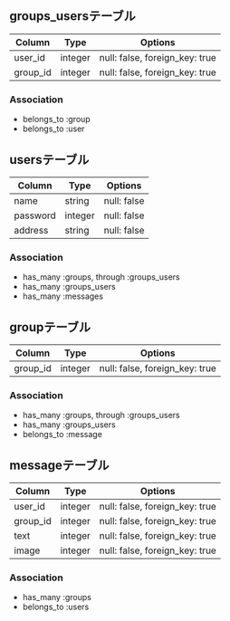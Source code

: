## groups_usersテーブル

|Column|Type|Options|
|------|----|-------|
|user_id|integer|null: false, foreign_key: true|
|group_id|integer|null: false, foreign_key: true|

### Association
- belongs_to :group
- belongs_to :user

## usersテーブル

|Column|Type|Options|
|------|----|-------|
|name|string|null: false|
|password|integer|null: false|
|address|string|null: false|

### Association
- has_many :groups, through :groups_users
- has_many :groups_users
- has_many :messages

## groupテーブル

|Column|Type|Options|
|------|----|-------|
|group_id|integer|null: false, foreign_key: true|

### Association
- has_many :groups, through :groups_users
- has_many :groups_users
- belongs_to :message

## messageテーブル

|Column|Type|Options|
|------|----|-------|
|user_id|integer|null: false, foreign_key: true|
|group_id|integer|null: false, foreign_key: true|
|text|integer|null: false, foreign_key: true|
|image|integer|null: false, foreign_key: true|

### Association
- has_many :groups
- belongs_to :users
